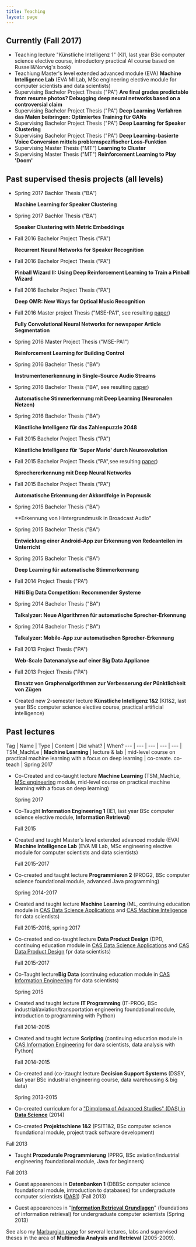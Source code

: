 ```yaml
---
title: Teaching
layout: page
---
```

## Currently (Fall 2017)
  * Teaching lecture "Künstliche Intelligenz 1" (KI1, last year BSc computer science elective course, introductory practical AI course based on Russell&Norvig's book)
  * Teachiung Master's level extended advanced module (EVA) **Machine Intelligence Lab** (EVA MI Lab, MSc engineering elective module for computer scientists and data scientists)
  * Supervising Bachelor Project Thesis ("PA") **Are final grades predictable from resume photos? Debugging deep neural networks based on a controversial claim**
  * Supervising Bachelor Project Thesis ("PA") **Deep Learning Verfahren das Malen beibringen: Optimiertes Training für GANs**
  * Supervising Bachelor Project Thesis ("PA") **Deep Learning for Speaker Clustering**
  * Supervising Bachelor Project Thesis ("PA") **Deep Learning-basierte Voice Conversion mittels problemspezifischer Loss-Funktion**
  * Supervising Master Thesis ("MT") **Learning to Cluster**
  * Supervising Master Thesis ("MT") **Reinforcement Learning to Play 'Doom'**


## Past supervised thesis projects (all levels)
  * Spring 2017 Bachlor Thesis ("BA") 
  
    **Machine Learning for Speaker Clustering**
  * Spring 2017 Bachlor Thesis ("BA") 
  
    **Speaker Clustering with Metric Embeddings**
  * Fall 2016 Bachelor Project Thesis ("PA") 
    
    **Recurrent Neural Networks for Speaker Recognition**
  * Fall 2016 Bachelor Project Thesis ("PA") 
  
    **Pinball Wizard II: Using Deep Reinforcement Learning to Train a Pinball Wizard**
  * Fall 2016 Bachelor Project Thesis ("PA") 
  
    **Deep OMR: New Ways for Optical Music Recognition**
  * Fall 2016 Master project Thesis ("MSE-PA1", see resulting [paper](https://www.zhaw.ch/no_cache/de/forschung/personen-publikationen-projekte/detailansicht-publikation/publikation/212962/)) 
  
    **Fully Convolutional Neural Networks for newspaper Article Segmentation**
  * Spring 2016 Master Project Thesis ("MSE-PA1") 
  
    **Reinforcement Learning for Building Control** 
  * Spring 2016 Bachelor Thesis ("BA") 
  
    **Instrumentenerkennung in Single-Source Audio Streams** 
  * Spring 2016 Bachelor Thesis ("BA", see resulting [paper](https://www.zhaw.ch/no_cache/de/forschung/personen-publikationen-projekte/detailansicht-publikation/publikation/212963/))
  
    **Automatische Stimmerkennung mit Deep Learning (Neuronalen Netzen)** 
  * Spring 2016 Bachelor Thesis ("BA") 
  
    **Künstliche Intelligenz für das Zahlenpuzzle 2048** 
  * Fall 2015 Bachelor Project Thesis ("PA") 
  
    **Künstliche Intelligenz für 'Super Mario' durch Neuroevolution** 
  * Fall 2015 Bachelor Project Thesis ("PA",see resulting [paper](https://www.zhaw.ch/no_cache/de/forschung/personen-publikationen-projekte/detailansicht-publikation/publikation/210537/)) 
  
    **Sprechererkennung mit Deep Neural Networks** 
  * Fall 2015 Bachelor Project Thesis ("PA") 
  
    **Automatische Erkennung der Akkordfolge in Popmusik** 
  * Spring 2015 Bachelor Thesis ("BA") 
  
    **Erkennung von Hintergrundmusik in Broadcast Audio" 
  * Spring 2015 Bachelor Thesis ("BA") 
  
    **Entwicklung einer Android-App zur Erkennung von Redeanteilen im Unterricht** 
  * Spring 2015 Bachelor Thesis ("BA") 
  
    **Deep Learning für automatische Stimmerkennung** 
  * Fall 2014 Project Thesis ("PA") 
  
    **Hilti Big Data Competition: Recommender Systeme**
  * Spring 2014 Bachelor Thesis ("BA") 
  
    **Talkalyzer: Neue Algorithmen für automatische Sprecher-Erkennung**
  * Spring 2014 Bachelor Thesis ("BA") 
  
    **Talkalyzer: Mobile-App zur automatischen Sprecher-Erkennung**
  * Fall 2013 Project Thesis ("PA") 
  
    **Web-Scale Datenanalyse auf einer Big Data Appliance** 
  * Fall 2013 Project Thesis ("PA") 
  
    **Einsatz von Graphenalgorithmen zur Verbesserung der Pünktlichkeit von Zügen**



  * Created new 2-semester lecture **Künstliche Intelligenz 1&2** (KI1&2, last year BSc computer science elective course, practical artificial intelligence)




## Past lectures

Tag | Name | Type | Content | Did what? | When?
--- | --- | --- | --- | --- |
TSM_MachLe | **Machine Learning** | lecture & lab | mid-level course on practical machine learning with a focus on deep learning | co-create. co-teach | Spring 2017

  * Co-Created and co-taught lecture **Machine Learning** (TSM_MachLe, [MSc engineering](http://www.msengineering.ch) module, mid-level course on practical machine learning with a focus on deep learning)
  
    Spring 2017
  * Co-Taught **Information Engineering 1** (IE1, last year BSc computer science elective module, **Information Retrieval**)
    
    Fall 2015
  * Created and taught Master's level extended advanced module (EVA) **Machine Intelligence Lab** (EVA MI Lab, MSc engineering elective module for computer scientists and data scientists)
  
    Fall 2015-2017
  * Co-created and taught lecture **Programmieren 2** (PROG2, BSc computer science foundational module, advanced Java programming)
  
    Spring 2014-2017
  * Created and taught lecture **Machine Learning** (ML, continuing education module in [CAS Data Science Applications](http://www.weiterbildung.zhaw.ch/de/school-of-engineering/programm/cas-data-science-applications.html) and [CAS Machine Inteligence](https://weiterbildung.zhaw.ch/de/school-of-engineering/programm/cas-machine-intelligence.html) for data scientists)
  
    Fall 2015-2016, spring 2017
  * Co-created and co-taught lecture **Data Product Design** (DPD, continuing education module in [CAS Data Science Applications](http://www.weiterbildung.zhaw.ch/de/school-of-engineering/programm/cas-data-science-applications.html) and [CAS Data Product Design](https://weiterbildung.zhaw.ch/de/school-of-engineering/programm/cas-data-product-design.html) fpr data scientists)
  
    Fall 2015-2017
  * Co-Taught lecture**Big Data** (continuing education module in [CAS Information Engineering](http://www.weiterbildung.zhaw.ch/de/school-of-engineering/programm/cas-information-engineering.html) for data scientists)
  
    Spring 2015
  * Created and taught lecture **IT Programming** (IT-PROG, BSc industrial/aviation/transportation engineering foundational module, introduction to programming with Python) 
  
    Fall 2014-2015
  * Created and taught lecture **Scripting** (continuing education module in [CAS Information Engineering](http://www.weiterbildung.zhaw.ch/de/school-of-engineering/programm/cas-information-engineering.html) for dara scientists, data analysis with Python)
  
    Fall 2014-2015
  * Co-created and (co-)taught lecture **Decision Support Systems** (DSSY, last year BSc industrial engineering course, data warehousing & big data)
  
    Spring 2013-2015
  * Co-created curriculum for a <a title="DAS Data Science" href="http://www.engineering.zhaw.ch/nc/de/engineering/weiterbildung/programmdetails.html?i=T903680&amp;gu=0" target="_blank">"Dimploma of Advanced Studies" (DAS) in <strong>Data Science</strong></a> (2014)
  
  * Co-created **Projektschiene 1&2** (PSIT1&2, BSc computer science foundational module, project track software development)
  
  Fall 2013  
  * Taught **Prozedurale Programmierung** (PPRG, BSc aviation/industrial engineering foundational module, Java for beginners)
  
  Fall 2013  
  * Guest appearences in **Datenbanken 1** (DBBSc computer science foundational module, introduction to databases) for undergraduate computer scientists (<a title="DAB1 Kursbeschreibung" href="https://tat.zhaw.ch/moku_mig/kurs.pdf.jsp?code=dab1&lang=de" target="_blank">DAB1</a>) (Fall 2013)
  
  * Guest appearences in "**<a title="IRG Kursbeschreibung" href="https://tat.zhaw.ch/kube2010/pdf/2010-2011/KuBe2010_t.IRG_de.pdf" target="_blank">Information Retrieval Grundlagen</a>**" (foundations of information retrieval) for undergraduate computer scientists (Spring 2013)

See also my [Marburgian page](http://www.informatik.uni-marburg.de/~stadelmann/teaching.html) for several lectures, labs and supervised theses in the area of **Multimedia Analysis and Retrieval** (2005-2009).
